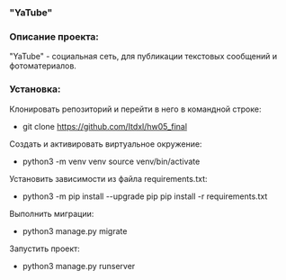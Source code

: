 ### "YaTube"
### Описание проекта:
"YaTube" - социальная сеть, для публикации текстовых сообщений и фотоматериалов.
### Установка:
Клонировать репозиторий и перейти в него в командной строке:
- git clone https://github.com/Itdxl/hw05_final

Cоздать и активировать виртуальное окружение:
- python3 -m venv venv source venv/bin/activate

Установить зависимости из файла requirements.txt:
- python3 -m pip install --upgrade pip pip install -r requirements.txt

Выполнить миграции:
- python3 manage.py migrate

Запустить проект:
- python3 manage.py runserver

